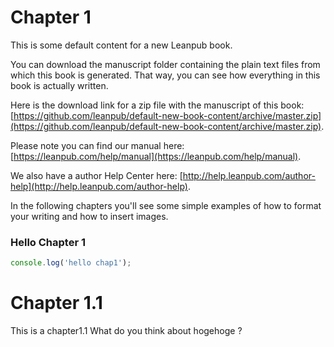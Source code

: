 # Chapter 1

This is some default content for a new Leanpub book.

You can download the manuscript folder containing the plain text files from which this book is generated. That way, you can see how everything in this book is actually written.

Here is the download link for a zip file with the manuscript of this book: [https://github.com/leanpub/default-new-book-content/archive/master.zip](https://github.com/leanpub/default-new-book-content/archive/master.zip).

Please note you can find our manual here: [https://leanpub.com/help/manual](https://leanpub.com/help/manual).

We also have a author Help Center here: [http://help.leanpub.com/author-help](http://help.leanpub.com/author-help).

In the following chapters you'll see some simple examples of how to format your writing and how to insert images.

### Hello Chapter 1
```js
console.log('hello chap1');
```

# Chapter 1.1
This is a chapter1.1
What do you think about hogehoge ?